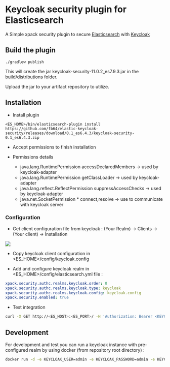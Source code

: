 # Keycloak security plugin for Elasticsearch

A Simple xpack security plugin to secure [Elasticsearch](https://www.elastic.co/fr/products/elasticsearch) with [Keycloak](https://www.keycloak.org/) 

## Build the plugin
```
./gradlew publish
```
This will create the jar keycloak-security-11.0.2_es7.9.3.jar in the build/distributions folder.

Upload the jar to your artifact repository to utilize.

## Installation 

- Install plugin 
```
<ES_HOME>/bin/elasticsearch-plugin install https://github.com/fb64/elastic-keycloak-security/releases/download/0.1_es6.4.3/keycloak-security-0.1_es6.4.3.zip
```

- Accept permissions to finish installation

- Permissions details
  - java.lang.RuntimePermission accessDeclaredMembers &rarr; used by keycloak-adapter
  - java.lang.RuntimePermission getClassLoader &rarr; used by keycloak-adapter
  - java.lang.reflect.ReflectPermission suppressAccessChecks &rarr; used by keycloak-adapter
  - java.net.SocketPermission * connect,resolve &rarr; use to communicate with keycloak server


### Configuration

- Get client configuration file from keycloak : (Your Realm)  &rarr; Clients &rarr; (Your client) &rarr; Installation

<img src="doc/assets/img/keycloak-client-installation.jpg"> 

- Copy keycloak client configuration in <ES_HOME>/config/keycloak.config

- Add and configure keycloak realm in <ES_HOME>/config/elasticsearch.yml file :
```YAML
xpack.security.authc.realms.keycloak.order: 0
xpack.security.authc.realms.keycloak.type: keycloak
xpack.security.authc.realms.keycloak.config: keycloak.config
xpack.security.enabled: true
```

- Test integration

```Bash
curl -X GET http://<ES_HOST>:<ES_PORT>/ -H 'Authorization: Bearer <KEYCLOAK TOKEN>'
```

## Development

For development and test you can run a keycloak instance with pre-configured realm by using docker (from repository root directory) :

```Bash
docker run -d -e KEYCLOAK_USER=admin -e KEYCLOAK_PASSWORD=admin -e KEYCLOAK_IMPORT=/tmp/elastic-realm-export.json -v "$(pwd)"/src/test/resources/config/elastic-realm-export.json:/tmp/elastic-realm-export.json -p 8080:8080 jboss/keycloak
```
